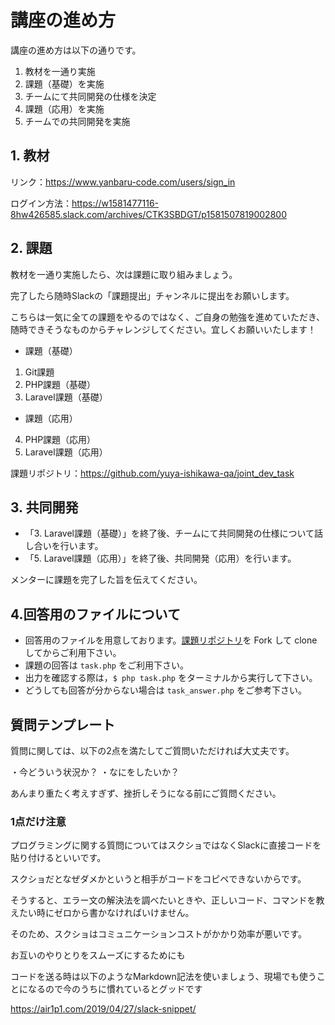 # 講座の進め方
講座の進め方は以下の通りです。

1. 教材を一通り実施
2. 課題（基礎）を実施
3. チームにて共同開発の仕様を決定
4. 課題（応用）を実施
5. チームでの共同開発を実施

## 1. 教材
リンク：https://www.yanbaru-code.com/users/sign_in

ログイン方法：https://w1581477116-8hw426585.slack.com/archives/CTK3SBDGT/p1581507819002800

## 2. 課題
教材を一通り実施したら、次は課題に取り組みましょう。

完了したら随時Slackの「課題提出」チャンネルに提出をお願いします。

こちらは一気に全ての課題をやるのではなく、ご自身の勉強を進めていただき、随時できそうなものからチャレンジしてください。宜しくお願いいたします！

- 課題（基礎）

1. Git課題
2. PHP課題（基礎）
3. Laravel課題（基礎）

- 課題（応用）

4. PHP課題（応用）
5. Laravel課題（応用）

課題リポジトリ：https://github.com/yuya-ishikawa-qa/joint_dev_task

## 3. 共同開発

- 「3. Laravel課題（基礎）」を終了後、チームにて共同開発の仕様について話し合いを行います。
- 「5. Laravel課題（応用）」を終了後、共同開発（応用）を行います。

メンターに課題を完了した旨を伝えてください。

## 4.回答用のファイルについて

- 回答用のファイルを用意しております。[課題リポジトリ](https://github.com/yuya-ishikawa-qa/joint_dev_task)を Fork して clone してからご利用下さい。
- 課題の回答は `task.php` をご利用下さい。
- 出力を確認する際は，`$ php task.php` をターミナルから実行して下さい。
- どうしても回答が分からない場合は `task_answer.php` をご参考下さい。

## 質問テンプレート
質問に関しては、以下の2点を満たしてご質問いただければ大丈夫です。

・今どういう状況か？
・なにをしたいか？

あんまり重たく考えすぎず、挫折しそうになる前にご質問ください。

### 1点だけ注意
プログラミングに関する質問についてはスクショではなくSlackに直接コードを貼り付けるといいです。

スクショだとなぜダメかというと相手がコードをコピペできないからです。

そうすると、エラー文の解決法を調べたいときや、正しいコード、コマンドを教えたい時にゼロから書かなければいけません。

そのため、スクショはコミュニケーションコストがかかり効率が悪いです。

お互いのやりとりをスムーズにするためにも

コードを送る時は以下のようなMarkdown記法を使いましょう、現場でも使うことになるので今のうちに慣れているとグッドです

https://air1p1.com/2019/04/27/slack-snippet/
